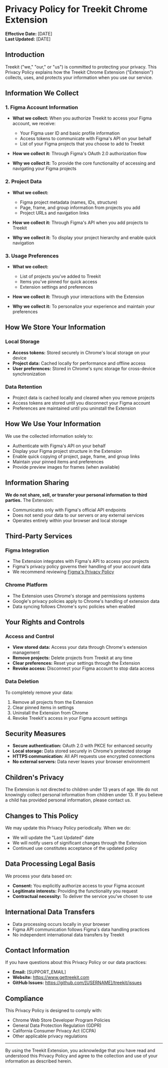 # Privacy Policy for Treekit Chrome Extension

**Effective Date:** [DATE]  
**Last Updated:** [DATE]

## Introduction

Treekit ("we," "our," or "us") is committed to protecting your privacy. This Privacy Policy explains how the Treekit Chrome Extension ("Extension") collects, uses, and protects your information when you use our service.

## Information We Collect

### 1. Figma Account Information
- **What we collect:** When you authorize Treekit to access your Figma account, we receive:
  - Your Figma user ID and basic profile information
  - Access tokens to communicate with Figma's API on your behalf
  - List of your Figma projects that you choose to add to Treekit

- **How we collect it:** Through Figma's OAuth 2.0 authorization flow
- **Why we collect it:** To provide the core functionality of accessing and navigating your Figma projects

### 2. Project Data
- **What we collect:** 
  - Figma project metadata (names, IDs, structure)
  - Page, frame, and group information from projects you add
  - Project URLs and navigation links

- **How we collect it:** Through Figma's API when you add projects to Treekit
- **Why we collect it:** To display your project hierarchy and enable quick navigation

### 3. Usage Preferences
- **What we collect:**
  - List of projects you've added to Treekit
  - Items you've pinned for quick access
  - Extension settings and preferences

- **How we collect it:** Through your interactions with the Extension
- **Why we collect it:** To personalize your experience and maintain your preferences

## How We Store Your Information

### Local Storage
- **Access tokens:** Stored securely in Chrome's local storage on your device
- **Project data:** Cached locally for performance and offline access
- **User preferences:** Stored in Chrome's sync storage for cross-device synchronization

### Data Retention
- Project data is cached locally and cleared when you remove projects
- Access tokens are stored until you disconnect your Figma account
- Preferences are maintained until you uninstall the Extension

## How We Use Your Information

We use the collected information solely to:
- Authenticate with Figma's API on your behalf
- Display your Figma project structure in the Extension
- Enable quick copying of project, page, frame, and group links
- Maintain your pinned items and preferences
- Provide preview images for frames (when available)

## Information Sharing

**We do not share, sell, or transfer your personal information to third parties.** The Extension:
- Communicates only with Figma's official API endpoints
- Does not send your data to our servers or any external services
- Operates entirely within your browser and local storage

## Third-Party Services

### Figma Integration
- The Extension integrates with Figma's API to access your projects
- Figma's privacy policy governs their handling of your account data
- We recommend reviewing [Figma's Privacy Policy](https://www.figma.com/privacy/)

### Chrome Platform
- The Extension uses Chrome's storage and permissions systems
- Google's privacy policies apply to Chrome's handling of extension data
- Data syncing follows Chrome's sync policies when enabled

## Your Rights and Controls

### Access and Control
- **View stored data:** Access your data through Chrome's extension management
- **Remove projects:** Delete projects from Treekit at any time
- **Clear preferences:** Reset your settings through the Extension
- **Revoke access:** Disconnect your Figma account to stop data access

### Data Deletion
To completely remove your data:
1. Remove all projects from the Extension
2. Clear pinned items in settings
3. Uninstall the Extension from Chrome
4. Revoke Treekit's access in your Figma account settings

## Security Measures

- **Secure authentication:** OAuth 2.0 with PKCE for enhanced security
- **Local storage:** Data stored securely in Chrome's protected storage
- **HTTPS communication:** All API requests use encrypted connections
- **No external servers:** Data never leaves your browser environment

## Children's Privacy

The Extension is not directed to children under 13 years of age. We do not knowingly collect personal information from children under 13. If you believe a child has provided personal information, please contact us.

## Changes to This Policy

We may update this Privacy Policy periodically. When we do:
- We will update the "Last Updated" date
- We will notify users of significant changes through the Extension
- Continued use constitutes acceptance of the updated policy

## Data Processing Legal Basis

We process your data based on:
- **Consent:** You explicitly authorize access to your Figma account
- **Legitimate interests:** Providing the functionality you request
- **Contractual necessity:** To deliver the service you've chosen to use

## International Data Transfers

- Data processing occurs locally in your browser
- Figma API communication follows Figma's data handling practices
- No independent international data transfers by Treekit

## Contact Information

If you have questions about this Privacy Policy or our data practices:

- **Email:** [SUPPORT_EMAIL]
- **Website:** https://www.gettreekit.com
- **GitHub Issues:** https://github.com/[USERNAME]/treekit/issues

## Compliance

This Privacy Policy is designed to comply with:
- Chrome Web Store Developer Program Policies
- General Data Protection Regulation (GDPR)
- California Consumer Privacy Act (CCPA)
- Other applicable privacy regulations

---

By using the Treekit Extension, you acknowledge that you have read and understood this Privacy Policy and agree to the collection and use of your information as described herein.